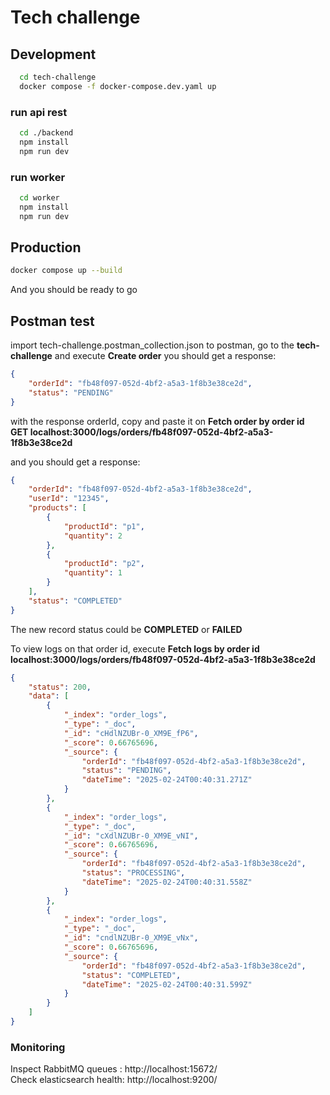 # Tech challenge


## Development

```bash
  cd tech-challenge
  docker compose -f docker-compose.dev.yaml up
```

### run api rest
```bash
  cd ./backend
  npm install
  npm run dev
```

### run worker
```bash
  cd worker
  npm install
  npm run dev
```

## Production
```bash
docker compose up --build
```
And you should be ready to go


## Postman test
import tech-challenge.postman_collection.json to postman, go to the **tech-challenge** and execute **Create order**
you should get a response:
```json
{
    "orderId": "fb48f097-052d-4bf2-a5a3-1f8b3e38ce2d",
    "status": "PENDING"
}
```

with the response orderId, copy and paste it on **Fetch order by order id**
</br>
**GET localhost:3000/logs/orders/fb48f097-052d-4bf2-a5a3-1f8b3e38ce2d**

and you should get a response:
```json
{
    "orderId": "fb48f097-052d-4bf2-a5a3-1f8b3e38ce2d",
    "userId": "12345",
    "products": [
        {
            "productId": "p1",
            "quantity": 2
        },
        {
            "productId": "p2",
            "quantity": 1
        }
    ],
    "status": "COMPLETED"
}
```

The new record status could be **COMPLETED** or **FAILED**

To view logs on that order id, execute **Fetch logs by order id**
</br>
**localhost:3000/logs/orders/fb48f097-052d-4bf2-a5a3-1f8b3e38ce2d**

```json
{
    "status": 200,
    "data": [
        {
            "_index": "order_logs",
            "_type": "_doc",
            "_id": "cHdlNZUBr-0_XM9E_fP6",
            "_score": 0.66765696,
            "_source": {
                "orderId": "fb48f097-052d-4bf2-a5a3-1f8b3e38ce2d",
                "status": "PENDING",
                "dateTime": "2025-02-24T00:40:31.271Z"
            }
        },
        {
            "_index": "order_logs",
            "_type": "_doc",
            "_id": "cXdlNZUBr-0_XM9E_vNI",
            "_score": 0.66765696,
            "_source": {
                "orderId": "fb48f097-052d-4bf2-a5a3-1f8b3e38ce2d",
                "status": "PROCESSING",
                "dateTime": "2025-02-24T00:40:31.558Z"
            }
        },
        {
            "_index": "order_logs",
            "_type": "_doc",
            "_id": "cndlNZUBr-0_XM9E_vNx",
            "_score": 0.66765696,
            "_source": {
                "orderId": "fb48f097-052d-4bf2-a5a3-1f8b3e38ce2d",
                "status": "COMPLETED",
                "dateTime": "2025-02-24T00:40:31.599Z"
            }
        }
    ]
}
```
### Monitoring

Inspect RabbitMQ queues : http://localhost:15672/
</br>
Check elasticsearch health: http://localhost:9200/